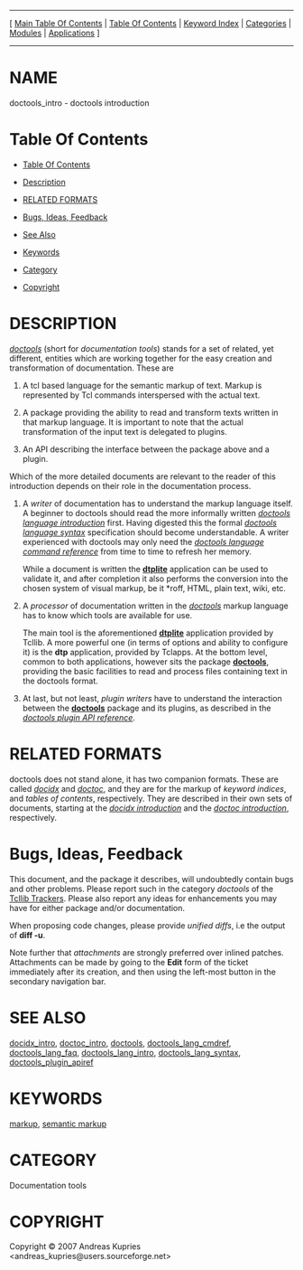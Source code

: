 
[//000000001]: # (doctools\_intro \- Documentation tools)
[//000000002]: # (Generated from file 'doctools\_intro\.man' by tcllib/doctools with format 'markdown')
[//000000003]: # (Copyright &copy; 2007 Andreas Kupries <andreas\_kupries@users\.sourceforge\.net>)
[//000000004]: # (doctools\_intro\(n\) 1\.0 tcllib "Documentation tools")

<hr> [ <a href="../../../../toc.md">Main Table Of Contents</a> &#124; <a
href="../../../toc.md">Table Of Contents</a> &#124; <a
href="../../../../index.md">Keyword Index</a> &#124; <a
href="../../../../toc0.md">Categories</a> &#124; <a
href="../../../../toc1.md">Modules</a> &#124; <a
href="../../../../toc2.md">Applications</a> ] <hr>

# NAME

doctools\_intro \- doctools introduction

# <a name='toc'></a>Table Of Contents

  - [Table Of Contents](#toc)

  - [Description](#section1)

  - [RELATED FORMATS](#section2)

  - [Bugs, Ideas, Feedback](#section3)

  - [See Also](#seealso)

  - [Keywords](#keywords)

  - [Category](#category)

  - [Copyright](#copyright)

# <a name='description'></a>DESCRIPTION

*[doctools](\.\./\.\./\.\./\.\./index\.md\#doctools)* \(short for *documentation
tools*\) stands for a set of related, yet different, entities which are working
together for the easy creation and transformation of documentation\. These are

  1. A tcl based language for the semantic markup of text\. Markup is represented
     by Tcl commands interspersed with the actual text\.

  1. A package providing the ability to read and transform texts written in that
     markup language\. It is important to note that the actual transformation of
     the input text is delegated to plugins\.

  1. An API describing the interface between the package above and a plugin\.

Which of the more detailed documents are relevant to the reader of this
introduction depends on their role in the documentation process\.

  1. A *writer* of documentation has to understand the markup language itself\.
     A beginner to doctools should read the more informally written *[doctools
     language introduction](doctools\_lang\_intro\.md)* first\. Having digested
     this the formal *[doctools language syntax](doctools\_lang\_syntax\.md)*
     specification should become understandable\. A writer experienced with
     doctools may only need the *[doctools language command
     reference](doctools\_lang\_cmdref\.md)* from time to time to refresh her
     memory\.

     While a document is written the
     __[dtplite](\.\./\.\./apps/dtplite\.md)__ application can be used to
     validate it, and after completion it also performs the conversion into the
     chosen system of visual markup, be it \*roff, HTML, plain text, wiki, etc\.

  1. A *processor* of documentation written in the
     *[doctools](\.\./\.\./\.\./\.\./index\.md\#doctools)* markup language has to
     know which tools are available for use\.

     The main tool is the aforementioned
     __[dtplite](\.\./\.\./apps/dtplite\.md)__ application provided by
     Tcllib\. A more powerful one \(in terms of options and ability to configure
     it\) is the __dtp__ application, provided by Tclapps\. At the bottom
     level, common to both applications, however sits the package
     __[doctools](doctools\.md)__, providing the basic facilities to read
     and process files containing text in the doctools format\.

  1. At last, but not least, *plugin writers* have to understand the
     interaction between the __[doctools](doctools\.md)__ package and its
     plugins, as described in the *[doctools plugin API
     reference](doctools\_plugin\_apiref\.md)*\.

# <a name='section2'></a>RELATED FORMATS

doctools does not stand alone, it has two companion formats\. These are called
*[docidx](\.\./\.\./\.\./\.\./index\.md\#docidx)* and
*[doctoc](\.\./\.\./\.\./\.\./index\.md\#doctoc)*, and they are for the markup of
*keyword indices*, and *tables of contents*, respectively\. They are
described in their own sets of documents, starting at the *[docidx
introduction](docidx\_intro\.md)* and the *[doctoc
introduction](doctoc\_intro\.md)*, respectively\.

# <a name='section3'></a>Bugs, Ideas, Feedback

This document, and the package it describes, will undoubtedly contain bugs and
other problems\. Please report such in the category *doctools* of the [Tcllib
Trackers](http://core\.tcl\.tk/tcllib/reportlist)\. Please also report any ideas
for enhancements you may have for either package and/or documentation\.

When proposing code changes, please provide *unified diffs*, i\.e the output of
__diff \-u__\.

Note further that *attachments* are strongly preferred over inlined patches\.
Attachments can be made by going to the __Edit__ form of the ticket
immediately after its creation, and then using the left\-most button in the
secondary navigation bar\.

# <a name='seealso'></a>SEE ALSO

[docidx\_intro](docidx\_intro\.md), [doctoc\_intro](doctoc\_intro\.md),
[doctools](doctools\.md),
[doctools\_lang\_cmdref](doctools\_lang\_cmdref\.md),
[doctools\_lang\_faq](doctools\_lang\_faq\.md),
[doctools\_lang\_intro](doctools\_lang\_intro\.md),
[doctools\_lang\_syntax](doctools\_lang\_syntax\.md),
[doctools\_plugin\_apiref](doctools\_plugin\_apiref\.md)

# <a name='keywords'></a>KEYWORDS

[markup](\.\./\.\./\.\./\.\./index\.md\#markup), [semantic
markup](\.\./\.\./\.\./\.\./index\.md\#semantic\_markup)

# <a name='category'></a>CATEGORY

Documentation tools

# <a name='copyright'></a>COPYRIGHT

Copyright &copy; 2007 Andreas Kupries <andreas\_kupries@users\.sourceforge\.net>
